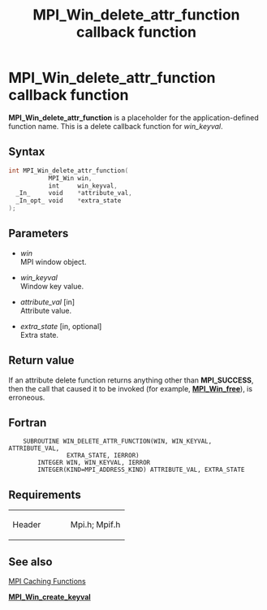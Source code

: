 ﻿---
title: MPI_Win_delete_attr_function callback function
TOCTitle: MPI_Win_delete_attr_function callback function
ms:assetid: a3882119-b24a-4d88-8127-9a79f838b265
ms:mtpsurl: https://msdn.microsoft.com/en-us/library/Dn520600(v=VS.85)
ms:contentKeyID: 59361071
ms.date: 03/28/2018
mtps_version: v=VS.85
f1_keywords:
- mpi/MPI_Win_delete_attr_function
- mpi/WIN_DELETE_ATTR_FUNCTION
- MPI_Win_delete_attr_function
- mpif/MPI_Win_delete_attr_function
- mpif/WIN_DELETE_ATTR_FUNCTION
- WIN_DELETE_ATTR_FUNCTION
dev_langs:
- C++
- C
---

# MPI\_Win\_delete\_attr\_function callback function

**MPI\_Win\_delete\_attr\_function** is a placeholder for the application-defined function name. This is a delete callback function for *win\_keyval*.

## Syntax

``` c++
int MPI_Win_delete_attr_function(
           MPI_Win win,
           int     win_keyval,
  _In_     void    *attribute_val,
  _In_opt_ void    *extra_state
);
```

## Parameters

  - *win*  
    MPI window object.

  - *win\_keyval*  
    Window key value.

  - *attribute\_val* \[in\]  
    Attribute value.

  - *extra\_state* \[in, optional\]  
    Extra state.

## Return value

If an attribute delete function returns anything other than **MPI\_SUCCESS**, then the call that caused it to be invoked (for example, [**MPI\_Win\_free**](mpi-win-free-function.md)), is erroneous.

## Fortran

``` FORTRAN
    SUBROUTINE WIN_DELETE_ATTR_FUNCTION(WIN, WIN_KEYVAL, ATTRIBUTE_VAL,
                EXTRA_STATE, IERROR)
        INTEGER WIN, WIN_KEYVAL, IERROR
        INTEGER(KIND=MPI_ADDRESS_KIND) ATTRIBUTE_VAL, EXTRA_STATE
```

## Requirements

<table>
<colgroup>
<col style="width: 50%" />
<col style="width: 50%" />
</colgroup>
<tbody>
<tr class="odd">
<td><p>Header</p></td>
<td>Mpi.h;
Mpif.h</td>
</tr>
</tbody>
</table>


## See also

[MPI Caching Functions](mpi-caching-functions.md)

[**MPI\_Win\_create\_keyval**](mpi-win-create-keyval-function.md)

